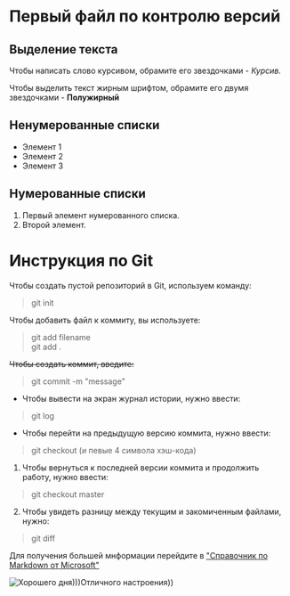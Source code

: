 # Первый файл по контролю версий


## Выделение текста

Чтобы написать слово курсивом, обрамите его звездочками - *Курсив.*

Чтобы выделить текст жирным шрифтом, обрамите его двумя звездочками - **Полужирный**

## Ненумерованные списки

* Элемент 1
* Элемент 2
* Элемент 3

## Нумерованные списки

1. Первый элемент нумерованного списка.
2. Второй элемент.

# Инструкция по Git #

Чтобы создать пустой репозиторий в Git,
используем команду:
> git init

Чтобы добавить файл к коммиту, вы используете:
> git add filename  
> git add .

~~Чтобы создать коммит, введите:~~
> git commit -m "message"

* Чтобы вывести на экран журнал истории, нужно ввести:
> git log

* Чтобы перейти на предыдущую версию коммита, нужно ввести:
> git checkout (и певые 4 символа хэш-кода)

1. Чтобы вернуться к последней версии коммита и продолжить работу, нужно ввести:
> git checkout master

2. Чтобы увидеть разницу между текущим и закомиченным файлами, нужно:
> git diff

Для получения большей мнформации перейдите в ["Справочник по Markdown от Microsoft"](https://docs.microsoft.com/ru-ru/contribute/markdown-reference)


![Хорошего дня)))Отличного настроения))](https://ot7.raskraski.link/admin/uploads/0/1/6/%D0%9E%D1%82%D0%BA%D1%80%D1%8B%D1%82%D0%BA%D0%B0-%D1%85%D0%BE%D1%80%D0%BE%D1%88%D0%B5%D0%B3%D0%BE-%D0%B4%D0%BD%D1%8F-%D0%BF%D0%BE%D0%B6%D0%B5%D0%BB%D0%B0%D0%BD%D0%B8%D1%8F-%D1%85%D0%BE%D1%80%D0%BE%D1%88%D0%B5%D0%B3%D0%BE-%D0%B4%D0%BD%D1%8F-%D0%BE%D1%82%D0%BA%D1%80%D1%8B%D1%82%D0%BA%D0%B8-%D1%85%D0%BE%D1%80%D0%BE%D1%88%D0%B5%D0%B3%D0%BE-%D0%B4%D0%BD%D1%8F-4694.jpg)